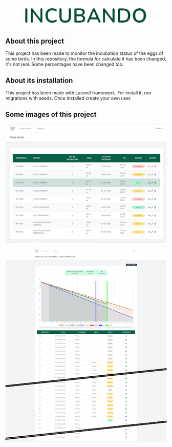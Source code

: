<p align="center"><a href="https://laravel.com" target="_blank"><img src="public/imgReadme/incubando.png" width="400"></a></p>

## About this project
This project has been made to monitor the incubation status of the eggs of some birds.
In this repository, the formula for calculate it has been changed, it's not real. Some percentages have been changed too.

## About its installation
This project has been made with Laravel framework.
For install it, run migrations with seeds. 
Once installed create your own user.

## Some images of this project

<p align="center">
    <p><img src="public/imgReadme/index.png" alt="page index"></p>
    <p><img src="public/imgReadme/showDetails.png" alt="page show details"></p>
</p>
